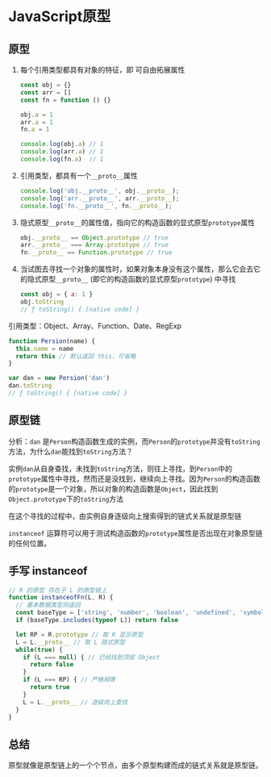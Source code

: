 # JavaScript原型

## 原型

1. 每个引用类型都具有对象的特征，即 可自由拓展属性

   ```javascript
   const obj = {}
   const arr = []
   const fn = function () {}

   obj.a = 1
   arr.a = 1
   fn.a = 1

   console.log(obj.a) // 1
   console.log(arr.a) // 1
   console.log(fn.a)  // 1
   ```

2. 引用类型，都具有一个`__proto__`属性

   ```javascript
   console.log('obj.__proto__', obj.__proto__);
   console.log('arr.__proto__', arr.__proto__);
   console.log('fn.__proto__', fn.__proto__);
   ```

3. 隐式原型`__proto__`的属性值，指向它的构造函数的显式原型`prototype`属性

   ```javascript
   obj.__proto__ == Object.prototype // true
   arr.__proto__ === Array.prototype // true
   fn.__proto__ == Function.prototype // true
   ```

4. 当试图去寻找一个对象的属性时，如果对象本身没有这个属性，那么它会去它的隐式原型`__proto__` (即它的构造函数的显式原型`prototype`) 中寻找

   ```javascript
   const obj = { a: 1 }
   obj.toString
   // ƒ toString() { [native code] }
   ```

引用类型：Object、Array、Function、Date、RegExp

```javascript
function Persion(name) {
  this.name = name
  return this // 默认返回 this，可省略
}

var dan = new Persion('dan')
dan.toString
// ƒ toString() { [native code] }
```

## 原型链

分析：`dan` 是`Person`构造函数生成的实例，而`Person`的`prototype`并没有`toString`方法，为什么`dan`能找到`toString`方法？

实例`dan`从自身查找，未找到`toString`方法，则往上寻找，到`Person`中的`prototype`属性中寻找，然而还是没找到，继续向上寻找。因为`Person`的构造函数的`prototype`是一个对象，所以对象的构造函数是`Object`，因此找到`Object.prototype`下的`toString`方法

在这个寻找的过程中，由实例自身逐级向上搜索得到的链式关系就是原型链

`instanceof` 运算符可以用于测试构造函数的`prototype`属性是否出现在对象原型链的任何位置。

## 手写 instanceof

```javascript
// R 的原型 存在于 L 的原型链上
function instanceofFn(L, R) {
  // 基本数据类型则返回
  const baseType = ['string', 'number', 'boolean', 'undefined', 'symbol', 'bigint']
  if (baseType.includes(typeof L)) return false

  let RP = R.prototype // 取 R 显示原型
  L = L.__proto__ // 取 L 隐式原型
  while(true) {
    if (L === null) { // 已经找到顶层 Object
      return false
    }
    if (L === RP) { // 严格相等
      return true
    }
    L = L.__proto__ // 逐级向上查找
  }
}
```

## 总结

原型就像是原型链上的一个个节点，由多个原型构建而成的链式关系就是原型链。
